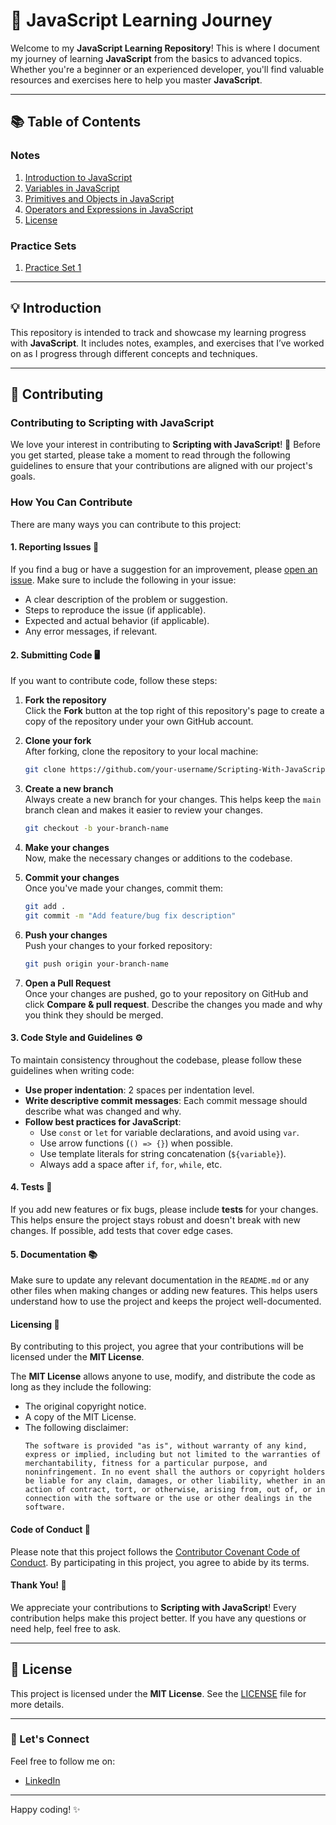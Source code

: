 # 🚀 JavaScript Learning Journey

Welcome to my **JavaScript Learning Repository**! This is where I document my journey of learning **JavaScript** from the basics to advanced topics. Whether you're a beginner or an experienced developer, you'll find valuable resources and exercises here to help you master **JavaScript**.

---

## 📚 Table of Contents
### Notes
1. [Introduction to JavaScript](/01_Introduction%20to%20JavaScript/main.md)
2. [Variables in JavaScript](/02_Variables/main.md)
3. [Primitives and Objects in JavaScript](/03_Primitives_and_Objects/main.md)
4. [Operators and Expressions in JavaScript](/04_Operators_and_Expressions/main.md)
99. [License](/LICENSE)
### Practice Sets
1. [Practice Set 1](/Practice%20Sets/Set%201/main.md)
---

## 💡 Introduction

This repository is intended to track and showcase my learning progress with **JavaScript**. It includes notes, examples, and exercises that I’ve worked on as I progress through different concepts and techniques.

---

## 🤝 Contributing

### Contributing to Scripting with JavaScript

We love your interest in contributing to **Scripting with JavaScript**! 🎉 Before you get started, please take a moment to read through the following guidelines to ensure that your contributions are aligned with our project's goals.

### How You Can Contribute

There are many ways you can contribute to this project:

#### 1. Reporting Issues 📝
If you find a bug or have a suggestion for an improvement, please [open an issue](https://github.com/GarvitKumar854/Scripting-With-JavaScript/issues). Make sure to include the following in your issue:
- A clear description of the problem or suggestion.
- Steps to reproduce the issue (if applicable).
- Expected and actual behavior (if applicable).
- Any error messages, if relevant.

#### 2. Submitting Code 🖥️
If you want to contribute code, follow these steps:

1. **Fork the repository**  
   Click the **Fork** button at the top right of this repository's page to create a copy of the repository under your own GitHub account.

2. **Clone your fork**  
   After forking, clone the repository to your local machine:
   ```bash
   git clone https://github.com/your-username/Scripting-With-JavaScript.git
   ```

3. **Create a new branch**  
   Always create a new branch for your changes. This helps keep the `main` branch clean and makes it easier to review your changes.
   ```bash
   git checkout -b your-branch-name

44. **Make your changes**  
   Now, make the necessary changes or additions to the codebase.

5. **Commit your changes**  
   Once you've made your changes, commit them:
   ```bash
   git add .
   git commit -m "Add feature/bug fix description"
   ```

6. **Push your changes**  
   Push your changes to your forked repository:
   ```bash
   git push origin your-branch-name
   ```

7. **Open a Pull Request**  
   Once your changes are pushed, go to your repository on GitHub and click **Compare & pull request**. Describe the changes you made and why you think they should be merged.

#### 3. Code Style and Guidelines ⚙️

To maintain consistency throughout the codebase, please follow these guidelines when writing code:

- **Use proper indentation**: 2 spaces per indentation level.
- **Write descriptive commit messages**: Each commit message should describe what was changed and why.
- **Follow best practices for JavaScript**:  
  - Use `const` or `let` for variable declarations, and avoid using `var`.
  - Use arrow functions (`() => {}`) when possible.
  - Use template literals for string concatenation (`${variable}`).
  - Always add a space after `if`, `for`, `while`, etc.

#### 4. Tests 🧪
If you add new features or fix bugs, please include **tests** for your changes. This helps ensure the project stays robust and doesn't break with new changes. If possible, add tests that cover edge cases.

#### 5. Documentation 📚
Make sure to update any relevant documentation in the `README.md` or any other files when making changes or adding new features. This helps users understand how to use the project and keeps the project well-documented.

#### Licensing 📝

By contributing to this project, you agree that your contributions will be licensed under the **MIT License**. 

The **MIT License** allows anyone to use, modify, and distribute the code as long as they include the following:

- The original copyright notice.
- A copy of the MIT License.
- The following disclaimer:
  ```
  The software is provided "as is", without warranty of any kind, express or implied, including but not limited to the warranties of merchantability, fitness for a particular purpose, and noninfringement. In no event shall the authors or copyright holders be liable for any claim, damages, or other liability, whether in an action of contract, tort, or otherwise, arising from, out of, or in connection with the software or the use or other dealings in the software.
  ```

#### Code of Conduct 🌟
Please note that this project follows the [Contributor Covenant Code of Conduct](https://www.contributor-covenant.org/). By participating in this project, you agree to abide by its terms.

#### Thank You! 🙏
We appreciate your contributions to **Scripting with JavaScript**! Every contribution helps make this project better. If you have any questions or need help, feel free to ask.

---

## 📄 License

This project is licensed under the **MIT License**. See the [LICENSE](./LICENSE) file for more details.

---

### 💬 Let's Connect

Feel free to follow me on:

- [LinkedIn](https://linkedin.com/in/yourprofile)

---

Happy coding! ✨
